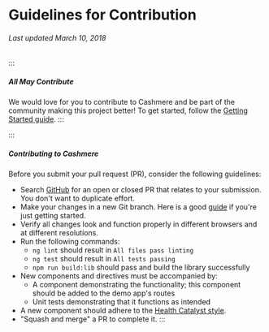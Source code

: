# Guidelines for Contribution

###### Last updated March 10, 2018

:::

##### All May Contribute

We would love for you to contribute to Cashmere and be part of the community making this project better! To get started, follow the [Getting Started guide](http://cashmere.healthcatalyst.net/guides/getting-started).
:::

:::

##### Contributing to Cashmere

Before you submit your pull request (PR), consider the following guidelines:

*   Search [GitHub](https://github.com/HealthCatalyst/Fabric.Cashmere/pulls) for an open or closed PR that relates to your submission. You don't want to duplicate effort.
*   Make your changes in a new Git branch. Here is a good [guide](https://gist.github.com/Chaser324/ce0505fbed06b947d962) if you're just getting started.
*   Verify all changes look and function properly in different browsers and at different resolutions.
*   Run the following commands:
    *   `ng lint` should result in `All files pass linting`
    *   `ng test` should result in `All tests passing`
    *   `npm run build:lib` should pass and build the library successfully
*   New components and directives must be accompanied by:
    *   A component demonstrating the functionality; this component should be added to the demo app's routes
    *   Unit tests demonstrating that it functions as intended
*   A new component should adhere to the [Health Catalyst style](http://cashmere.healthcatalyst.net).
*   "Squash and merge" a PR to complete it.
    :::
